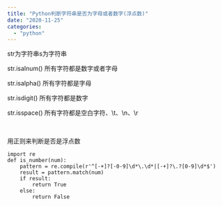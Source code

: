 ```yaml
---
title: "Python判断字符串是否为字母或者数字(浮点数)"
date: "2020-11-25"
categories: 
  - "python"
---
```


str为字符串s为字符串

str.isalnum() 所有字符都是数字或者字母

str.isalpha() 所有字符都是字母

str.isdigit() 所有字符都是数字

str.isspace() 所有字符都是空白字符、\\t、\\n、\\r

 

用正则来判断是否是浮点数

```
import re
def is_number(num):
    pattern = re.compile(r'^[-+]?[-0-9]\d*\.\d*|[-+]?\.?[0-9]\d*$')
    result = pattern.match(num)
    if result:
        return True
    else:
        return False
```
